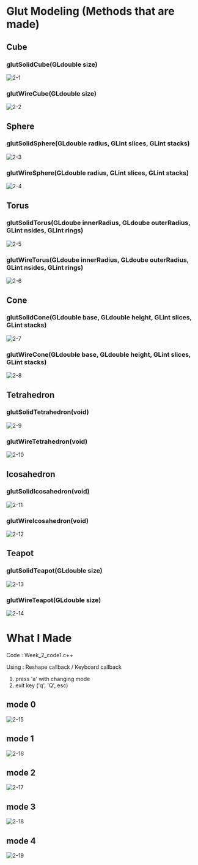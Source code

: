# Glut Modeling (Methods that are made)

## Cube

### glutSolidCube(GLdouble size)

![2-1](./images/2-1.glutSolidCube.PNG)

### glutWireCube(GLdouble size)

![2-2](./images/2-2.glutWireCube.PNG)

## Sphere

### glutSolidSphere(GLdouble radius, GLint slices, GLint stacks)

![2-3](./images/2-3.glutSolidSphere.PNG)

### glutWireSphere(GLdouble radius, GLint slices, GLint stacks)

![2-4](./images/2-4.glutWireSphere.PNG)

## Torus

### glutSolidTorus(GLdoube innerRadius, GLdoube outerRadius, GLint nsides, GLint rings)

![2-5](./images/2-5.glutSolidTorus.PNG)

### glutWireTorus(GLdoube innerRadius, GLdoube outerRadius, GLint nsides, GLint rings)

![2-6](./images/2-6.glutWireTorus.PNG)

## Cone

### glutSolidCone(GLdouble base, GLdouble height, GLint slices, GLint stacks)

![2-7](./images/2-7.glutSolidCone.PNG)

### glutWireCone(GLdouble base, GLdouble height, GLint slices, GLint stacks)

![2-8](./images/2-8.glutWireCone.PNG)

## Tetrahedron

### glutSolidTetrahedron(void)

![2-9](./images/2-9.glutSolidTetrahedron.PNG)

### glutWireTetrahedron(void)

![2-10](./images/2-10.glutWireTetrahedron.PNG)

## Icosahedron

### glutSolidIcosahedron(void)

![2-11](./images/2-11.glutSolidIcosahedron.PNG)

### glutWireIcosahedron(void)

![2-12](./images/2-12.glutWireIcosahedron.PNG)

## Teapot

### glutSolidTeapot(GLdouble size)

![2-13](./images/2-13.glutSolidTeapot.PNG)

### glutWireTeapot(GLdouble size)

![2-14](./images/2-14.glutWireTeapot.PNG)

# What I Made

Code : Week_2_code1.c++

Using : Reshape callback / Keyboard callback

1. press 'a' with changing mode
2. exit key ('q', 'Q', esc)

## mode 0

![2-15](./images/2-15.mode0.PNG)

## mode 1

![2-16](./images/2-16.mode1.PNG)

## mode 2

![2-17](./images/2-17.mode2.PNG)

## mode 3

![2-18](./images/2-18.mode3.PNG)

## mode 4

![2-19](./images/2-19.mode4.PNG)